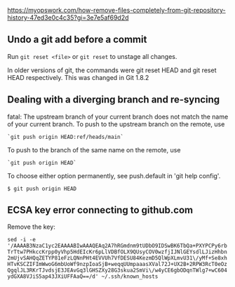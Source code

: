 https://myopswork.com/how-remove-files-completely-from-git-repository-history-47ed3e0c4c35?gi=3e7e5af69d2d

## Undo a git add before a commit

Run `git reset <file>` or `git reset` to unstage all changes.

In older versions of git, the commands were git reset HEAD <file> and git reset HEAD respectively. This was changed in Git 1.8.2

## Dealing with a diverging branch and re-syncing

fatal: The upstream branch of your current branch does not match
the name of your current branch.  To push to the upstream branch
on the remote, use

    `git push origin HEAD:ref/heads/main`

To push to the branch of the same name on the remote, use

    `git push origin HEAD`

To choose either option permanently, see push.default in 'git help config'.

`$ git push origin HEAD`

## ECSA key error connecting to github.com

Remove the key:

`sed -i -e '/AAAAB3NzaC1yc2EAAAABIwAAAQEAq2A7hRGmdnm9tUDbO9IDSwBK6TbQa+PXYPCPy6rbTrTtw7PHkccKrpp0yVhp5HdEIcKr6pLlVDBfOLX9QUsyCOV0wzfjIJNlGEYsdlLJizHhbn2mUjvSAHQqZETYP81eFzLQNnPHt4EVVUh7VfDESU84KezmD5QlWpXLmvU31\/yMf+Se8xhHTvKSCZIFImWwoG6mbUoWf9nzpIoaSjB+weqqUUmpaaasXVal72J+UX2B+2RPW3RcT0eOzQgqlJL3RKrTJvdsjE3JEAvGq3lGHSZXy28G3skua2SmVi\/w4yCE6gbODqnTWlg7+wC604ydGXA8VJiS5ap43JXiUFFAaQ==/d' ~/.ssh/known_hosts`
